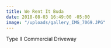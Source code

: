 ```yaml
---
title: We Rent It Buda
date: 2018-08-03 16:49:00 -05:00
image: "/uploads/gallery_IMG_7069.JPG"
---
```


Type II Commercial Driveway